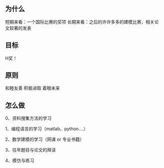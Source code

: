 ## 为什么

短期来看：一个国际比赛的奖项
长期来看：之后的许许多多的建模比赛，相关论文软著的发表

## 目标

H奖！

## 原则

和睦友善
积极进取
着眼未来

## 怎么做

0、资料搜集方法的学习

1、编程语言的学习（matlab、python....）

2、数学建模的学习（网课 or 专业书籍）

3、往年题目与论文的拜读

4、模仿与练习

